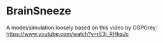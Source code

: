 # BrainSneeze

A model/simulation loosely based on this video by CGPGrey: https://www.youtube.com/watch?v=rE3j_RHkqJc
